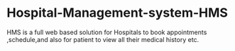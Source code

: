 # Hospital-Management-system-HMS
HMS is a full web based  solution for Hospitals to book appointments ,schedule,and also for patient to view all their medical history etc.
